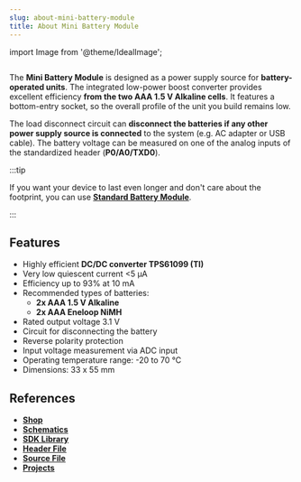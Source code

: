 ```yaml
---
slug: about-mini-battery-module
title: About Mini Battery Module
---
```

import Image from '@theme/IdealImage';

<div class="container">
  <div class="row">
    <div class="col col--4">
      <div><Image img={require('./mini-battery-module.png')} /></div>
    </div>
    <div class="col col--6">
      <p>
        The <b>Mini Battery Module</b> is designed as a power supply source for <b>battery-operated units</b>. The integrated low-power boost converter provides excellent efficiency <b>from the two AAA 1.5 V Alkaline cells</b>. It features a bottom-entry socket, so the overall profile of the unit you build remains low.
      </p>
      <p>
        The load disconnect circuit can <b>disconnect the batteries if any other power supply source is connected</b> to the system (e.g. AC adapter or USB cable). The battery voltage can be measured on one of the analog inputs of the standardized header (<b>P0/A0/TXD0</b>).
      </p>
    </div>
  </div>
</div>

:::tip

If you want your device to last even longer and don't care about the footprint, you can use [**Standard Battery Module**](about-battery-module.md).

:::

## Features
- Highly efficient **DC/DC converter TPS61099 (TI)**
- Very low quiescent current &lt;5 μA
- Efficiency up to 93% at 10 mA
- Recommended types of batteries:
  - **2x AAA 1.5 V Alkaline**
  - **2x AAA Eneloop NiMH**
- Rated output voltage 3.1 V
- Circuit for disconnecting the battery
- Reverse polarity protection
- Input voltage measurement via ADC input
- Operating temperature range: -20 to 70 °C
- Dimensions: 33 x 55 mm

## References
- [**Shop**](https://shop.hardwario.com/mini-battery-module/)
- [**Schematics**](https://github.com/hardwario/bc-hardware/tree/master/out/bc-module-battery-mini)
- [**SDK Library**](https://sdk.hardwario.com/group__twr__module__battery)
- [**Header File**](https://github.com/hardwario/twr-sdk/blob/master/twr/inc/twr_module_battery.h)
- [**Source File**](https://github.com/hardwario/twr-sdk/blob/master/twr/src/twr_module_battery.c)
- [**Projects**](https://www.hackster.io/hardwario/projects?part_id=73682)
